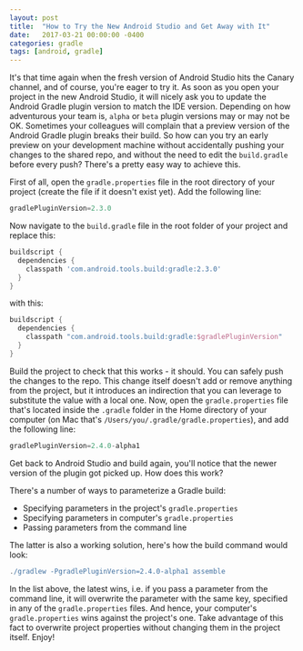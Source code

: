 ```yaml
---
layout: post
title:  "How to Try the New Android Studio and Get Away with It"
date:   2017-03-21 00:00:00 -0400
categories: gradle
tags: [android, gradle]
---
```

It's that time again when the fresh version of Android Studio hits the Canary channel, and of 
course, you're eager to try it. As soon as you open your project in the new Android Studio, it will 
nicely ask you to update the Android Gradle plugin version to match the IDE version. Depending on 
how adventurous your team is, `alpha` or `beta` plugin versions may or may not be OK. Sometimes your 
colleagues will complain that a preview version of the Android Gradle plugin breaks their build. So 
how can you try an early preview on your development machine without accidentally pushing your 
changes to the shared repo, and without the need to edit the `build.gradle` before every push? 
There's a pretty easy way to achieve this.

First of all, open the `gradle.properties` file in the root directory of your project (create the 
file if it doesn't exist yet). Add the following line:

```groovy
gradlePluginVersion=2.3.0
```

Now navigate to the `build.gradle` file in the root folder of your project and replace this:

```groovy
buildscript {
  dependencies {
    classpath 'com.android.tools.build:gradle:2.3.0'
  }
}
```

with this:

```groovy
buildscript {
  dependencies {
    classpath "com.android.tools.build:gradle:$gradlePluginVersion"
  }
}
```

Build the project to check that this works - it should. You can safely push the changes to the repo. 
This change itself doesn't add or remove anything from the project, but it introduces an indirection 
that you can leverage to substitute the value with a local one. Now, open the
`gradle.properties` file that's located inside the `.gradle` folder in the Home directory of your 
computer (on Mac that's `/Users/you/.gradle/gradle.properties`), and add the following line:

```groovy
gradlePluginVersion=2.4.0-alpha1
```

Get back to Android Studio and build again, you'll notice that the newer version of the plugin got 
picked up. How does this work?

There's a number of ways to parameterize a Gradle build:

- Specifying parameters in the project's `gradle.properties`
- Specifying parameters in computer's `gradle.properties`
- Passing parameters from the command line

The latter is also a working solution, here's how the build command would look:

```groovy
./gradlew -PgradlePluginVersion=2.4.0-alpha1 assemble
```

In the list above, the latest wins, i.e. if you pass a parameter from the command line, it will 
overwrite the parameter with the same key, specified in any of the `gradle.properties` files. And 
hence, your computer's `gradle.properties` wins against the project's one. Take advantage of this 
fact to overwrite project properties without changing them in the project itself. Enjoy!
